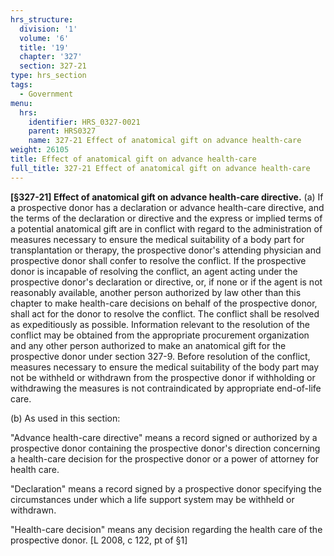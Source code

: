 ```yaml
---
hrs_structure:
  division: '1'
  volume: '6'
  title: '19'
  chapter: '327'
  section: 327-21
type: hrs_section
tags:
  - Government
menu:
  hrs:
    identifier: HRS_0327-0021
    parent: HRS0327
    name: 327-21 Effect of anatomical gift on advance health-care
weight: 26105
title: Effect of anatomical gift on advance health-care
full_title: 327-21 Effect of anatomical gift on advance health-care
---
```

**[§327-21] Effect of anatomical gift on advance health-care directive.** (a) If a prospective donor has a declaration or advance health-care directive, and the terms of the declaration or directive and the express or implied terms of a potential anatomical gift are in conflict with regard to the administration of measures necessary to ensure the medical suitability of a body part for transplantation or therapy, the prospective donor's attending physician and prospective donor shall confer to resolve the conflict. If the prospective donor is incapable of resolving the conflict, an agent acting under the prospective donor's declaration or directive, or, if none or if the agent is not reasonably available, another person authorized by law other than this chapter to make health-care decisions on behalf of the prospective donor, shall act for the donor to resolve the conflict. The conflict shall be resolved as expeditiously as possible. Information relevant to the resolution of the conflict may be obtained from the appropriate procurement organization and any other person authorized to make an anatomical gift for the prospective donor under section 327-9\. Before resolution of the conflict, measures necessary to ensure the medical suitability of the body part may not be withheld or withdrawn from the prospective donor if withholding or withdrawing the measures is not contraindicated by appropriate end-of-life care.

(b) As used in this section:

"Advance health-care directive" means a record signed or authorized by a prospective donor containing the prospective donor's direction concerning a health-care decision for the prospective donor or a power of attorney for health care.

"Declaration" means a record signed by a prospective donor specifying the circumstances under which a life support system may be withheld or withdrawn.

"Health-care decision" means any decision regarding the health care of the prospective donor. [L 2008, c 122, pt of §1]